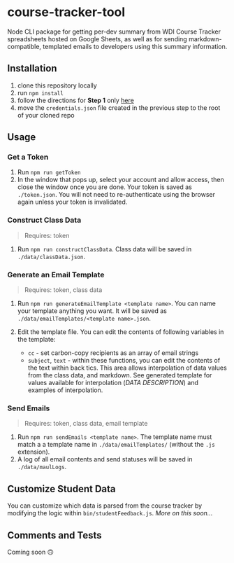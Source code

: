# course-tracker-tool

Node CLI package for getting per-dev summary from WDI Course
Tracker spreadsheets hosted on Google Sheets, as well as for sending
markdown-compatible, templated emails to developers using this summary
information.

## Installation

1. clone this repository locally
2. run `npm install`
3. follow the directions for **Step 1** only [here](https://developers.google.com/sheets/api/quickstart/nodejs#step_1_turn_on_the)
4. move the `credentials.json` file created in the previous step to the root of
   your cloned repo

## Usage

### Get a Token

1. Run `npm run getToken`
2. In the window that pops up, select your account and allow access, then close
   the window once you are done. Your token is saved as `./token.json`. You will
   not need to re-authenticate using the browser again unless your token is
   invalidated.

### Construct Class Data

> Requires: token

1. Run `npm run constructClassData`. Class data will be saved in
   `./data/classData.json`.

### Generate an Email Template

> Requires: token, class data

1. Run `npm run generateEmailTemplate <template name>`. You can name your
   template anything you want. It will be saved as
   `./data/emailTemplates/<template name>.json`.

2. Edit the template file. You can edit the contents of following variables in
   the template:
   - `cc` - set carbon-copy recipients as an array of email strings
   - `subject`, `text` - within these functions, you can edit the contents of
      the text within back tics. This area allows interpolation of data values
      from the class data, and markdown. See generated template for values
      available for interpolation (_DATA DESCRIPTION_) and examples of
      interpolation.

### Send Emails

> Requires: token, class data, email template

1. Run `npm run sendEmails <template name>`. The template name must match a
   a template name in `./data/emailTemplates/` (without the `.js` extension).
2. A log of all email contents and send statuses will be saved in
  `./data/maulLogs`.

## Customize Student Data

You can customize which data is parsed from the course tracker by modifying the
logic within `bin/studentFeedback.js`. _More on this soon..._

## Comments and Tests

Coming soon 🙃
